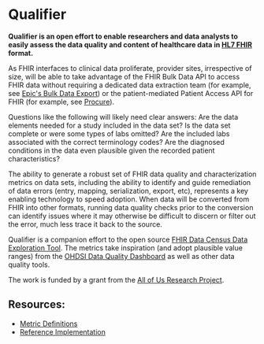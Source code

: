 # Qualifier

**Qualifier is an open effort to enable researchers and data analysts to easily assess the data quality and content of healthcare data in [HL7 FHIR](http://hl7.org/fhir) format.**

As FHIR interfaces to clinical data proliferate, provider sites, irrespective of size, will be able to take advantage of the FHIR Bulk Data API to access FHIR data without requiring a dedicated data extraction team (for example, see [Epic's Bulk Data Export](https://fhir.epic.com/Documentation?docId=fhir_bulk_data)) or the patient-mediated Patient Access API for FHIR (for example, see [Procure](http://procureproject.org)).

Questions like the following will likely need clear answers: Are the data elements needed for a study included in the data set? Is the data set complete or were some types of labs omitted? Are the included labs associated with the correct terminology codes? Are the diagnosed conditions in the data even plausible given the recorded patient characteristics?

The ability to generate a robust set of FHIR data quality and characterization metrics on data sets, including the ability to identify and guide remediation of data errors (entry, mapping, serialization, export, etc), represents a key enabling technology to speed adoption. When data will be converted from FHIR into other formats, running data quality checks prior to the conversion can identify issues where it may otherwise be difficult to discern or filter out the error, much less trace it back to the source.

Qualifier is a companion effort to the open source [FHIR Data Census Data Exploration Tool](https://github.com/sync-for-science/data-census). The metrics take inspiration (and adopt plausible value ranges) from the [OHDSI Data Quality Dashboard](https://data.ohdsi.org/DataQualityDashboard/) as well as other data quality tools. 

The work is funded by a grant from the [All of Us Research Project](https://allofus.nih.gov/).

## Resources:
- [Metric Definitions](./metrics.md)
- [Reference Implementation](./dbt/README.md)
